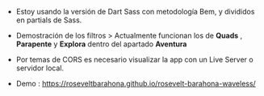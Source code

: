 - Estoy usando la versión de Dart Sass con metodología Bem, y divididos en partials de Sass.
- Demostración de los filtros > Actualmente funcionan los de **Quads** , **Parapente** y **Explora** dentro del apartado **Aventura**

- Por temas de CORS es necesario visualizar la app con un Live Server o servidor local.


- Demo : <a href="https://roseveltbarahona.github.io/rosevelt-barahona-waveless/" target="_blank">https://roseveltbarahona.github.io/rosevelt-barahona-waveless/</a>
